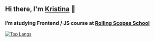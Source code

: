 ## Hi there, I'm [Kristina](https://sinevit.github.io/rsschool-cv/dist/)  👋

### I’m studying Frontend / JS course at [Rolling Scopes School](https://rs.school/js/) 

[![Top Langs](https://github-readme-stats.vercel.app/api/top-langs/?sinevit=anuraghazra)](https://github.com/anuraghazra/github-readme-stats)
